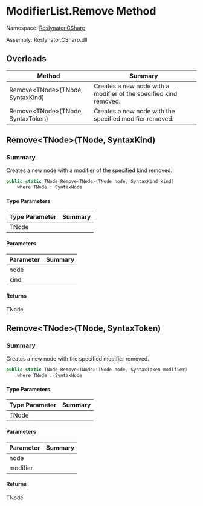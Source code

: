 # ModifierList\.Remove Method

Namespace: [Roslynator.CSharp](../../README.md)

Assembly: Roslynator\.CSharp\.dll

## Overloads

| Method | Summary |
| ------ | ------- |
| Remove\<TNode>\(TNode, SyntaxKind\) | Creates a new node with a modifier of the specified kind removed\. |
| Remove\<TNode>\(TNode, SyntaxToken\) | Creates a new node with the specified modifier removed\. |

## Remove\<TNode>\(TNode, SyntaxKind\)

### Summary

Creates a new node with a modifier of the specified kind removed\.

```csharp
public static TNode Remove<TNode>(TNode node, SyntaxKind kind) 
    where TNode : SyntaxNode
```

#### Type Parameters

| Type Parameter | Summary |
| -------------- | ------- |
| TNode | |

#### Parameters

| Parameter | Summary |
| --------- | ------- |
| node | |
| kind | |

#### Returns

TNode




## Remove\<TNode>\(TNode, SyntaxToken\)

### Summary

Creates a new node with the specified modifier removed\.

```csharp
public static TNode Remove<TNode>(TNode node, SyntaxToken modifier) 
    where TNode : SyntaxNode
```

#### Type Parameters

| Type Parameter | Summary |
| -------------- | ------- |
| TNode | |

#### Parameters

| Parameter | Summary |
| --------- | ------- |
| node | |
| modifier | |

#### Returns

TNode




